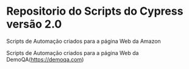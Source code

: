 # Repositorio do Scripts do Cypress versão 2.0

Scripts de Automação criados para a página Web da Amazon

Scripts de Automação criados para a página Web da DemoQA(https://demoqa.com)
